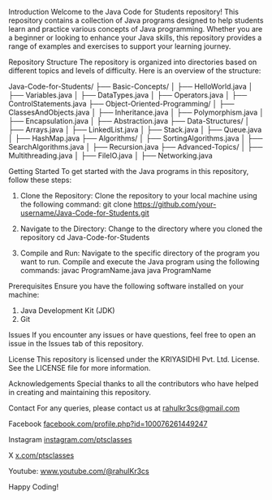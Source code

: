 Introduction
Welcome to the Java Code for Students repository! 
This repository contains a collection of Java programs 
designed to help students learn and practice various concepts of Java programming. 
Whether you are a beginner or looking to enhance your Java skills, this repository 
provides a range of examples and exercises to support your learning journey.

Repository Structure
The repository is organized into directories based on different topics and levels of difficulty. 
Here is an overview of the structure:

Java-Code-for-Students/
├── Basic-Concepts/
│   ├── HelloWorld.java
│   ├── Variables.java
│   ├── DataTypes.java
│   ├── Operators.java
│   ├── ControlStatements.java
├── Object-Oriented-Programming/
│   ├── ClassesAndObjects.java
│   ├── Inheritance.java
│   ├── Polymorphism.java
│   ├── Encapsulation.java
│   ├── Abstraction.java
├── Data-Structures/
│   ├── Arrays.java
│   ├── LinkedList.java
│   ├── Stack.java
│   ├── Queue.java
│   ├── HashMap.java
├── Algorithms/
│   ├── SortingAlgorithms.java
│   ├── SearchAlgorithms.java
│   ├── Recursion.java
├── Advanced-Topics/
│   ├── Multithreading.java
│   ├── FileIO.java
│   ├── Networking.java


Getting Started
To get started with the Java programs in this repository, follow these steps:

1. Clone the Repository: Clone the repository to your local machine using the following command:
   git clone https://github.com/your-username/Java-Code-for-Students.git
   
2. Navigate to the Directory: Change to the directory where you cloned the repository
   cd Java-Code-for-Students
   
4. Compile and Run: Navigate to the specific directory of the program you want to run. Compile and execute the Java program using the following commands:
   javac ProgramName.java
   java ProgramName

Prerequisites
Ensure you have the following software installed on your machine:

  1. Java Development Kit (JDK)
  2. Git

Issues
If you encounter any issues or have questions, feel free to open an issue in the Issues tab of this repository.

License
This repository is licensed under the KRIYASIDHI Pvt. Ltd. License. See the LICENSE file for more information.

Acknowledgements
Special thanks to all the contributors who have helped in creating and maintaining this repository.

Contact
For any queries, please contact us at rahulkr3cs@gmail.com

Facebook
[facebook.com/profile.php?id=100076261449247](https://www.facebook.com/people/Pt_classes/100076261449247/)

Instagram
[instagram.com/ptsclasses](https://www.instagram.com/ptsclasses)

X
[x.com/ptsclasses](https://x.com/ptsclasses)

Youtube: 
www.youtube.com/@rahulKr3cs

Happy Coding!



